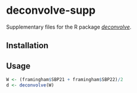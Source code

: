 deconvolve-supp
==========

Supplementary files for the R package [*deconvolve*](https://github.com/timothyhyndman/deconvolve).

Installation
------------

Usage
-----

``` r
W <- (framingham$SBP21 + framingham$SBP22)/2
d <- deconvolve(W)
```

